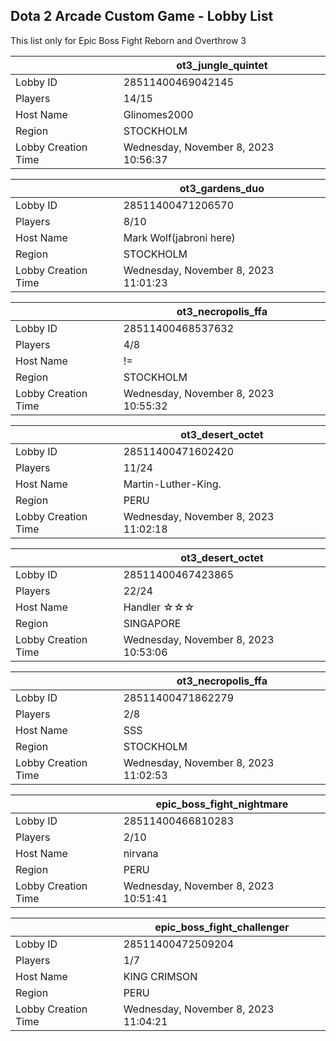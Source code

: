 ## Dota 2 Arcade Custom Game - Lobby List

This list only for Epic Boss Fight Reborn and Overthrow 3

|  | ot3_jungle_quintet |
| ------ | ------ |
| Lobby ID | 28511400469042145 |
| Players | 14/15 |
| Host Name | Glinomes2000 |
| Region | STOCKHOLM |
| Lobby Creation Time | Wednesday, November 8, 2023 10:56:37 |


|  | ot3_gardens_duo |
| ------ | ------ |
| Lobby ID | 28511400471206570 |
| Players | 8/10 |
| Host Name | Mark Wolf(jabroni here) |
| Region | STOCKHOLM |
| Lobby Creation Time | Wednesday, November 8, 2023 11:01:23 |


|  | ot3_necropolis_ffa |
| ------ | ------ |
| Lobby ID | 28511400468537632 |
| Players | 4/8 |
| Host Name | != |
| Region | STOCKHOLM |
| Lobby Creation Time | Wednesday, November 8, 2023 10:55:32 |


|  | ot3_desert_octet |
| ------ | ------ |
| Lobby ID | 28511400471602420 |
| Players | 11/24 |
| Host Name | Martin-Luther-King. |
| Region | PERU |
| Lobby Creation Time | Wednesday, November 8, 2023 11:02:18 |


|  | ot3_desert_octet |
| ------ | ------ |
| Lobby ID | 28511400467423865 |
| Players | 22/24 |
| Host Name | Handler ☆☆☆ |
| Region | SINGAPORE |
| Lobby Creation Time | Wednesday, November 8, 2023 10:53:06 |


|  | ot3_necropolis_ffa |
| ------ | ------ |
| Lobby ID | 28511400471862279 |
| Players | 2/8 |
| Host Name | SSS |
| Region | STOCKHOLM |
| Lobby Creation Time | Wednesday, November 8, 2023 11:02:53 |


|  | epic_boss_fight_nightmare |
| ------ | ------ |
| Lobby ID | 28511400466810283 |
| Players | 2/10 |
| Host Name | nirvana |
| Region | PERU |
| Lobby Creation Time | Wednesday, November 8, 2023 10:51:41 |


|  | epic_boss_fight_challenger |
| ------ | ------ |
| Lobby ID | 28511400472509204 |
| Players | 1/7 |
| Host Name | KING  CRIMSON |
| Region | PERU |
| Lobby Creation Time | Wednesday, November 8, 2023 11:04:21 |


